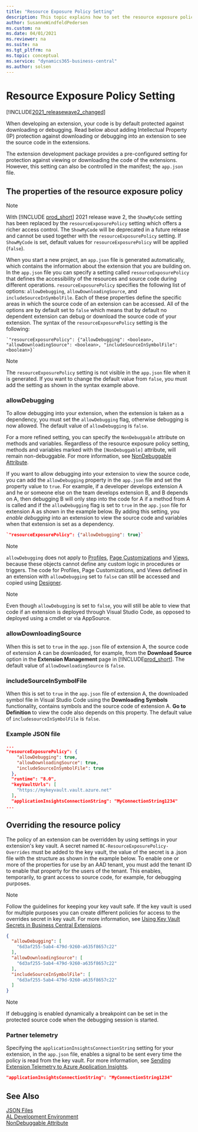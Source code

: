 ```yaml
---
title: "Resource Exposure Policy Setting"
description: This topic explains how to set the resource exposure policy for allowing download or debugging into extension to see the source code.
author: SusanneWindfeldPedersen
ms.custom: na
ms.date: 04/01/2021
ms.reviewer: na
ms.suite: na
ms.tgt_pltfrm: na
ms.topic: conceptual
ms.service: "dynamics365-business-central"
ms.author: solsen
---
```


# Resource Exposure Policy Setting

[!INCLUDE[2021_releasewave2_changed](../includes/2021_releasewave2_changed.md)]

When developing an extension, your code is by default protected against downloading or debugging. Read below about adding Intellectual Property (IP) protection against downloading or debugging into an extension to see the source code in the extensions.

The extension development package provides a pre-configured setting for protection against viewing or downloading the code of the extensions. However, this setting can also be controlled in the manifest; the `app.json` file.

## The properties of the resource exposure policy

> [!NOTE]  
> With [!INCLUDE [prod_short](includes/prod_short.md)] 2021 release wave 2, the `ShowMyCode` setting has been replaced by the `resourceExposurePolicy` setting which offers a richer access control. The `ShowMyCode` will be deprecated in a future release and cannot be used together with the `resourceExposurePolicy` setting. If `ShowMyCode` is set, default values for `resourceExposurePolicy` will be applied (`false`).

When you start a new project, an `app.json` file is generated automatically, which contains the information about the extension that you are building on. In the `app.json` file you can specify a setting called `resourceExposurePolicy` that defines the accessibility of the resources and source code during different operations. `resourceExposurePolicy` specifies the following list of options: `allowDebugging`, `allowDownloadingSource`, and `includeSourceInSymbolFile`. Each of these properties define the specific areas in which the source code of an extension can be accessed. All of the options are by default set to `false` which means that by default no dependent extension can debug or download the source code of your extension. The syntax of the `resourceExposurePolicy` setting is the following:

```al
`"resourceExposurePolicy": {"allowDebugging": <boolean>, "allowDownloadingSource": <boolean>, "includeSourceInSymbolFile": <boolean>}`
```

> [!NOTE]  
> The `resourceExposurePolicy` setting is not visible in the `app.json` file when it is generated. If you want to change the default value from `false`, you must add the setting as shown in the syntax example above.

### allowDebugging

To allow debugging into your extension, when the extension is taken as a dependency, you must set the `allowDebugging` flag, otherwise debugging is now allowed. The default value of `allowDebugging` is `false`.

For a more refined setting, you can specify the `NonDebuggable` attribute on methods and variables. Regardless of the resource exposure policy setting, methods and variables marked with the `[NonDebuggable]` attribute, will remain non-debuggable. For more information, see [NonDebuggable Attribute](attributes/devenv-nondebuggable-attribute.md).

If you want to allow debugging into your extension to view the source code, you can add the `allowDebugging` property in the `app.json` file and set the property value to `true`. For example, if a developer develops extension A and he or someone else on the team develops extension B, and B depends on A, then debugging B will only step into the code for A if a method from A is called and if the `allowDebugging` flag is set to `true` in the `app.json` file for extension A as shown in the example below. By adding this setting, you *enable debugging* into an extension to view the source code and variables when that extension is set as a dependency.

```json
`"resourceExposurePolicy": {"allowDebugging": true}`
```

> [!NOTE]  
> `allowDebugging` does not apply to [Profiles](devenv-profile-object.md), [Page Customizations](devenv-page-customization-object.md) and [Views](devenv-views.md), because these objects cannot define any custom logic in procedures or triggers. The code for Profiles, Page Customizations, and Views defined in an extension with `allowDebugging` set to `false` can still be accessed and copied using [Designer](devenv-inclient-designer.md).

> [!NOTE]  
> Even though `allowDebugging` is set to `false`, you will still be able to view that code if an extension is deployed through Visual Studio Code, as opposed to deployed using a cmdlet or via AppSource.

### allowDownloadingSource

When this is set to `true` in the `app.json` file of extension A, the source code of extension A can be downloaded, for example, from the **Download Source** option in the **Extension Management** page in [!INCLUDE[prod_short](includes/prod_short.md)]. The default value of `allowDownloadingSource` is `false`.

### includeSourceInSymbolFile

When this is set to `true` in the `app.json` file of extension A, the downloaded symbol file in Visual Studio Code using the **Downloading Symbols** functionality, contains symbols and the source code of extension A. **Go to Definition** to view the code also depends on this property. The default value of `includesourceInSymbolFile` is `false`.

### Example JSON file

```json
...
"resourceExposurePolicy": {
    "allowDebugging": true, 
    "allowDownloadingSource": true, 
    "includeSourceInSymbolFile": true
  },
  "runtime": "8.0",
  "keyVaultUrls": [
    "https://mykeyvault.vault.azure.net"
  ],
  "applicationInsightsConnectionString": "MyConnectionString1234"
...
```


## Overriding the resource policy
 
The policy of an extension can be overridden by using settings in your extension's key vault. A secret named `BC-ResourceExposurePolicy-Overrides` must be added to the key vault, the value of the secret is a .json file with the structure as shown in the example below. To enable one or more of the properties for use by an AAD tenant, you must add the tenant ID to enable that property for the users of the tenant. This enables, temporarily, to grant access to source code, for example, for debugging purposes.

> [!NOTE]  
> Follow the guidelines for keeping your key vault safe. If the key vault is used for multiple purposes you can create different policies for access to the overrides secret in key vault. For more information, see [Using Key Vault Secrets in Business Central Extensions](devenv-app-key-vault.md).


```json
{ 
  "allowDebugging": [ 
    "6d3af255-5ab4-479d-9260-a635f8657c22" 
  ], 
  "allowDownloadingSource": [ 
    "6d3af255-5ab4-479d-9260-a635f8657c22" 
  ], 
  "includeSourceInSymbolFile": [ 
    "6d3af255-5ab4-479d-9260-a635f8657c22" 
  ] 
}
```

> [!NOTE]  
> If debugging is enabled dynamically a breakpoint can be set in the protected source code when the debugging session is started.

### Partner telemetry

Specifying the `applicationInsightsConnectionString` setting for your extension, in the `app.json` file, enables a signal to be sent every time the policy is read from the key vault. For more information, see [Sending Extension Telemetry to Azure Application Insights](devenv-application-insights-for-extensions.md).

```json
"applicationInsightsConnectionString": "MyConnectionString1234"
```
 
## See Also

[JSON Files](devenv-json-files.md)  
[AL Development Environment](devenv-reference-overview.md)  
[NonDebuggable Attribute](attributes/devenv-nondebuggable-attribute.md)  